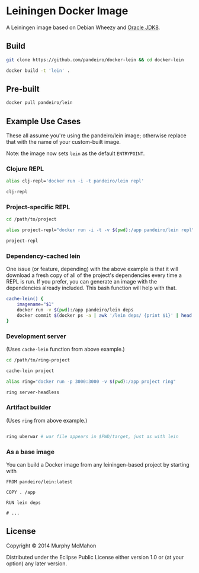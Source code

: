 # Leiningen Docker Image

A Leiningen image based on Debian Wheezy and
[Oracle JDK8](https://github.com/pandeiro/docker-oracle-jdk8).

## Build

```bash
git clone https://github.com/pandeiro/docker-lein && cd docker-lein

docker build -t 'lein' .
```

## Pre-built

```bash
docker pull pandeiro/lein
```

## Example Use Cases

These all assume you're using the pandeiro/lein image; otherwise
replace that with the name of your custom-built image.

Note: the image now sets `lein` as the default `ENTRYPOINT`.

### Clojure REPL

```bash
alias clj-repl='docker run -i -t pandeiro/lein repl'

clj-repl
```

### Project-specific REPL

```bash
cd /path/to/project

alias project-repl="docker run -i -t -v $(pwd):/app pandeiro/lein repl"

project-repl
```

### Dependency-cached lein

One issue (or feature, depending) with the above example is that it will download
a fresh copy of all of the project's dependencies every time a REPL is run. If you
prefer, you can generate an image with the dependencies already included. This bash
function will help with that.

```bash
cache-lein() {
    imagename="$1"
    docker run -v $(pwd):/app pandeiro/lein deps
    docker commit $(docker ps -a | awk '/lein deps/ {print $1}' | head -1) "$imagename"
}
```

### Development server

(Uses `cache-lein` function from above example.)

```bash
cd /path/to/ring-project

cache-lein project

alias ring="docker run -p 3000:3000 -v $(pwd):/app project ring"

ring server-headless
```

### Artifact builder

(Uses `ring` from above example.)

```bash

ring uberwar # war file appears in $PWD/target, just as with lein

```

### As a base image

You can build a Docker image from any leiningen-based project
by starting with

```
FROM pandeiro/lein:latest

COPY . /app

RUN lein deps

# ...
```

## License

Copyright © 2014 Murphy McMahon

Distributed under the Eclipse Public License either version 1.0 or (at
your option) any later version.

